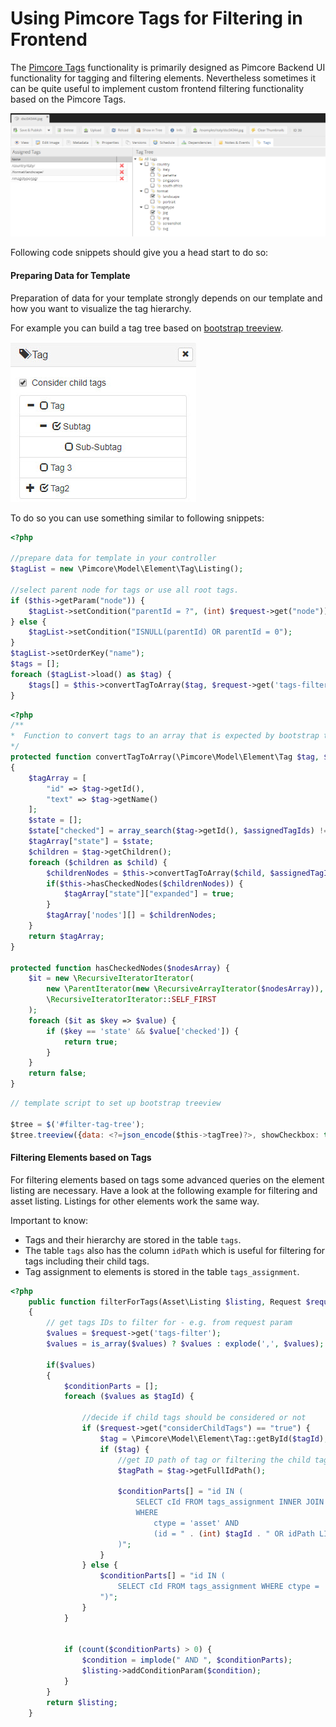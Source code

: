 # Using Pimcore Tags for Filtering in Frontend

The [Pimcore Tags](../18_Tools_and_Features/09_Tags.md) functionality is primarily designed
 as Pimcore Backend UI functionality for tagging and filtering elements. Nevertheless sometimes it can be quite useful to implement custom frontend filtering functionality based on the Pimcore
 Tags. 
 
 ![Tags Assignment](../img/tags_assignment.png)
 
 

 
Following code snippets should give you a head start to do so: 
 

#### Preparing Data for Template
Preparation of data for your template strongly depends on our template and how you want to visualize the tag hierarchy. 
 
For example you can build a tag tree based on [bootstrap treeview](https://github.com/jonmiles/bootstrap-treeview/). 

![Tags Filter in Frontend](../img/frontend-tags-filter.jpg)
 
 
To do so you can use something similar to following snippets: 
 
```php
<?php 

//prepare data for template in your controller 
$tagList = new \Pimcore\Model\Element\Tag\Listing();

//select parent node for tags or use all root tags.
if ($this->getParam("node")) {
    $tagList->setCondition("parentId = ?", (int) $request->get("node"));
} else {
    $tagList->setCondition("ISNULL(parentId) OR parentId = 0");
}
$tagList->setOrderKey("name");
$tags = [];
foreach ($tagList->load() as $tag) {
    $tags[] = $this->convertTagToArray($tag, $request->get('tags-filter'));
}
```

```php
<?php 
/**
*  Function to convert tags to an array that is expected by bootstrap tree view
*/
protected function convertTagToArray(\Pimcore\Model\Element\Tag $tag, $assignedTagIds)
{
    $tagArray = [
        "id" => $tag->getId(),
        "text" => $tag->getName()
    ];
    $state = [];
    $state["checked"] = array_search($tag->getId(), $assignedTagIds) !== false;
    $tagArray["state"] = $state;
    $children = $tag->getChildren();
    foreach ($children as $child) {
        $childrenNodes = $this->convertTagToArray($child, $assignedTagIds);
        if($this->hasCheckedNodes($childrenNodes)) {
            $tagArray["state"]["expanded"] = true;
        }
        $tagArray['nodes'][] = $childrenNodes;
    }
    return $tagArray;
}

protected function hasCheckedNodes($nodesArray) {
    $it = new \RecursiveIteratorIterator(
        new \ParentIterator(new \RecursiveArrayIterator($nodesArray)),
        \RecursiveIteratorIterator::SELF_FIRST
    );
    foreach ($it as $key => $value) {
        if ($key == 'state' && $value['checked']) {
            return true;
        }
    }
    return false;
}

```


```javascript
// template script to set up bootstrap treeview 

$tree = $('#filter-tag-tree');
$tree.treeview({data: <?=json_encode($this->tagTree)?>, showCheckbox: true, levels: 1});

```


#### Filtering Elements based on Tags
     
For filtering elements based on tags some advanced queries on the element listing are necessary. Have a look at the following example
for filtering and asset listing. Listings for other elements work the same way. 

Important to know: 
- Tags and their hierarchy are stored in the table `tags`.
- The table `tags` also has the column `idPath` which is useful for filtering for tags including their child tags.
- Tag assignment to elements is stored in the table `tags_assignment`.


```php
<?php
    public function filterForTags(Asset\Listing $listing, Request $request)
    {
        // get tags IDs to filter for - e.g. from request param
        $values = $request->get('tags-filter');
        $values = is_array($values) ? $values : explode(',', $values);

        if($values)
        {
            $conditionParts = [];
            foreach ($values as $tagId) {

                //decide if child tags should be considered or not
                if ($request->get("considerChildTags") == "true") {
                    $tag = \Pimcore\Model\Element\Tag::getById($tagId);
                    if ($tag) {
                        //get ID path of tag or filtering the child tags
                        $tagPath = $tag->getFullIdPath();
                        
                        $conditionParts[] = "id IN (
                            SELECT cId FROM tags_assignment INNER JOIN tags ON tags.id = tags_assignment.tagid 
                            WHERE 
                                ctype = 'asset' AND 
                                (id = " . (int) $tagId . " OR idPath LIKE " . $listing->quote(Db::get()->escapeLike($tagPath) . "%") . ")
                        )";
                    }
                } else {
                    $conditionParts[] = "id IN (
                        SELECT cId FROM tags_assignment WHERE ctype = 'asset' AND tagid = " . (int) $tagId . 
                    ")";
                }
            }


            if (count($conditionParts) > 0) {
                $condition = implode(" AND ", $conditionParts);
                $listing->addConditionParam($condition);
            }
        }
        return $listing; 
    }

```
